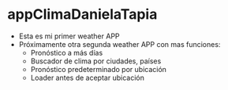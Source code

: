 # appClimaDanielaTapia

- Esta es mi primer weather APP
- Próximamente otra segunda weather APP con mas funciones:
  - Pronóstico a más días
  - Buscador de clima por ciudades, países
  - Pronóstico predeterminado por ubicación
  - Loader antes de aceptar ubicación 
